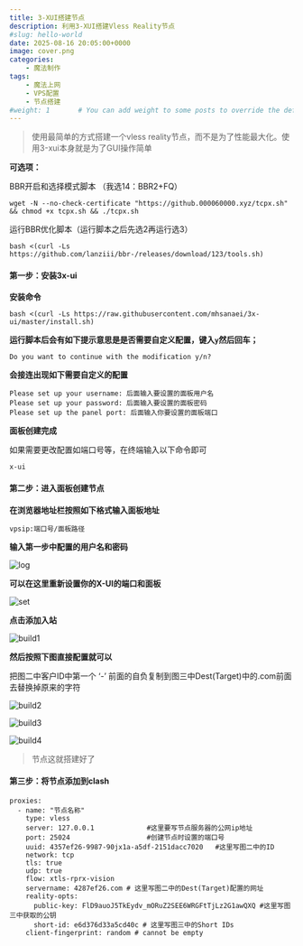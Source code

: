 ```yaml
---
title: 3-XUI搭建节点
description: 利用3-XUI搭建Vless Reality节点
#slug: hello-world
date: 2025-08-16 20:05:00+0000
image: cover.png
categories:
    - 魔法制作
tags:
    - 魔法上网
    - VPS配置
    - 节点搭建
#weight: 1       # You can add weight to some posts to override the default sorting (date descending)
---
```


> 使用最简单的方式搭建一个vless reality节点，而不是为了性能最大化。使用3-xui本身就是为了GUI操作简单

**可选项：**

BBR开启和选择模式脚本 （我选14：BBR2+FQ）

```
wget -N --no-check-certificate "https://github.000060000.xyz/tcpx.sh" && chmod +x tcpx.sh && ./tcpx.sh 
```

运行BBR优化脚本（运行脚本之后先选2再运行选3）

```
bash <(curl -Ls https://github.com/lanziii/bbr-/releases/download/123/tools.sh)
```

#### 第一步：安装3x-ui

**安装命令**

```
bash <(curl -Ls https://raw.githubusercontent.com/mhsanaei/3x-ui/master/install.sh)
```

**运行脚本后会有如下提示意思是是否需要自定义配置，键入`y`然后回车；**

```
Do you want to continue with the modification y/n?
```

**会接连出现如下需要自定义的配置**

```
Please set up your username: 后面输入要设置的面板用户名
Please set up your password: 后面输入要设置的面板密码
Please set up the panel port: 后面输入你要设置的面板端口
```

**面板创建完成**

如果需要更改配置如端口号等，在终端输入以下命令即可

```
x-ui
```

#### 第二步：进入面板创建节点

**在浏览器地址栏按照如下格式输入面板地址**

```
vpsip:端口号/面板路径
```

**输入第一步中配置的用户名和密码**

![log](log.png)

**可以在这里重新设置你的X-UI的端口和面板**

![set](set.png)

**点击添加入站**

![build1](build1.png)

**然后按照下图直接配置就可以**

把图二中客户ID中第一个 ‘-’ 前面的自负复制到图三中Dest(Target)中的.com前面去替换掉原来的字符

![build2](build2.png)

![build3](build3.png)

![build4](build4.png)

> 节点这就搭建好了

#### 第三步：将节点添加到clash

```
proxies:
  - name: "节点名称"
    type: vless
    server: 127.0.0.1             #这里要写节点服务器的公网ip地址
    port: 25024                   #创建节点时设置的端口号
    uuid: 4357ef26-9987-90jx1a-a5df-2151dacc7020   #这里写图二中的ID
    network: tcp
    tls: true
    udp: true
    flow: xtls-rprx-vision
    servername: 4287ef26.com # 这里写图二中的Dest(Target)配置的网址
    reality-opts:
      public-key: FlD9auoJ5TkEydv_mORuZ2SEE6WRGFtTjLz2G1awQXQ #这里写图三中获取的公钥
      short-id: e6d376d33a5cd40c # 这里写图三中的Short IDs
    client-fingerprint: random # cannot be empty
```

